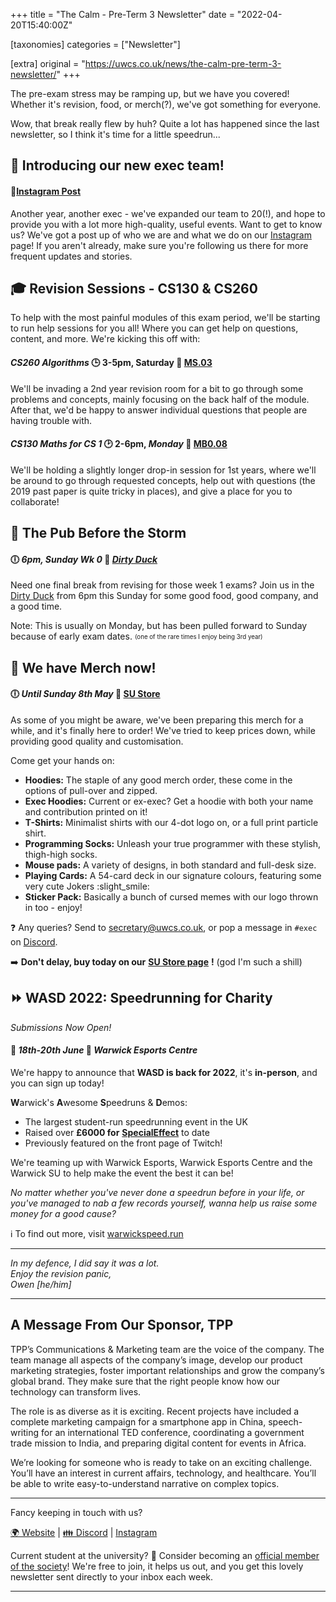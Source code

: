 +++
title = "The Calm - Pre-Term 3 Newsletter"
date = "2022-04-20T15:40:00Z"

[taxonomies]
categories = ["Newsletter"]

[extra]
original = "https://uwcs.co.uk/news/the-calm-pre-term-3-newsletter/"
+++

<p data-block-key="o4r0q">The pre-exam stress may be ramping up, but we have you covered! Whether it&#x27;s revision, food, or merch(?), we&#x27;ve got something for everyone.</p>

<!-- more -->

Wow, that break really flew by huh? Quite a lot has happened since the last newsletter, so I think it's time for a little speedrun...

## 🤝 Introducing our new exec team\!

#### 🔗[Instagram Post](https://www.instagram.com/p/Cck9zBjsGVL/)

Another year, another exec - we've expanded our team to 20(\!), and hope to provide you with a lot more high-quality, useful events. Want to get to know us? We've got a post up of who we are and what we do on our [Instagram](https://www.instagram.com/p/Cck9zBjsGVL/) page\! If you aren't already, make sure you're following us there for more frequent updates and stories.

## 🎓 Revision Sessions - CS130 & CS260

To help with the most painful modules of this exam period, we'll be starting to run help sessions for you all\! Where you can get help on questions, content, and more. We're kicking this off with:

#### ***CS260 Algorithms*** **🕒** 3-5pm, Saturday 📍 [MS.03](https://campus.warwick.ac.uk/?cmsid=2502)

We'll be invading a 2nd year revision room for a bit to go through some problems and concepts, mainly focusing on the back half of the module. After that, we'd be happy to answer individual questions that people are having trouble with.

#### ***CS130 Maths for CS 1*** 🕑 2-6pm, *Monday* 📍 [MB0.08](https://campus.warwick.ac.uk/?cmsid=15898)

We'll be holding a slightly longer drop-in session for 1st years, where we'll be around to go through requested concepts, help out with questions (the 2019 past paper is quite tricky in places), and give a place for you to collaborate\!

## 🍻 The Pub Before the Storm

#### 🕕 *6pm, Sunday Wk 0* 📍 [*Dirty Duck*](https://campus.warwick.ac.uk/?cmsid=2202)

Need one final break from revising for those week 1 exams? Join us in the [Dirty Duck](https://www.youtube.com/watch?v=CN22-jwS8Rw) from 6pm this Sunday for some good food, good company, and a good time.

Note: This is usually on Monday, but has been pulled forward to Sunday because of early exam dates. <sub><sup>(one of the rare times I enjoy being 3rd year)</sup></sub>

## 👕 We have Merch now\!

#### 🕕 *Until Sunday 8th May* 🔗 [SU Store](https://www.warwicksu.com/shop/catalogue/compsocmerch/)

As some of you might be aware, we've been preparing this merch for a while, and it's finally here to order\! We've tried to keep prices down, while providing good quality and customisation.

Come get your hands on:

  - **Hoodies:** The staple of any good merch order, these come in the options of pull-over and zipped.
  - **Exec Hoodies:** Current or ex-exec? Get a hoodie with both your name and contribution printed on it\!
  - **T-Shirts:** Minimalist shirts with our 4-dot logo on, or a full print particle shirt.
  - **Programming Socks:** Unleash your true programmer with these stylish, thigh-high socks.
  - **Mouse pads:** A variety of designs, in both standard and full-desk size.
  - **Playing Cards:** A 54-card deck in our signature colours, featuring some very cute Jokers :slight\_smile:
  - **Sticker Pack:** Basically a bunch of cursed memes with our logo thrown in too - enjoy\!

❓ Any queries? Send to <secretary@uwcs.co.uk>, or pop a message in `#exec` on [Discord](https://discord.uwcs.uk).

➡️ **Don't delay, buy today on our** [**SU Store page**](https://www.warwicksu.com/shop/catalogue/compsocmerch/) **\!** (god I'm such a shill)

## ⏩ WASD 2022: Speedrunning for Charity  
*Submissions Now Open\!*

#### 📅 *18th-20th June* 📍 *Warwick Esports Centre*

We're happy to announce that **WASD is back for 2022**, it's **in-person**, and you can sign up today\!

**W**arwick's **A**wesome **S**peedruns & **D**emos:

  - The largest student-run speedrunning event in the UK
  - Raised over **£6000 for** [**SpecialEffect**](https://www.specialeffect.org.uk/) to date
  - Previously featured on the front page of Twitch\!

We're teaming up with Warwick Esports, Warwick Esports Centre and the Warwick SU to help make the event the best it can be\!

*No matter whether you've never done a speedrun before in your life, or you've managed to nab a few records yourself, wanna help us raise some money for a good cause?*

ℹ️ To find out more, visit [warwickspeed.run](https://warwickspeed.run/)



***

*In my defence, I did say it was a lot.  
Enjoy the revision panic,  
Owen \[he/him\]*



***

## **A Message From Our Sponsor, TPP**

TPP’s Communications & Marketing team are the voice of the company. The team manage all aspects of the company’s image, develop our product marketing strategies, foster important relationships and grow the company’s global brand. They make sure that the right people know how our technology can transform lives.

The role is as diverse as it is exciting. Recent projects have included a complete marketing campaign for a smartphone app in China, speech-writing for an international TED conference, coordinating a government trade mission to India, and preparing digital content for events in Africa.

We’re looking for someone who is ready to take on an exciting challenge. You’ll have an interest in current affairs, technology, and healthcare. You’ll be able to write easy-to-understand narrative on complex topics.



***

Fancy keeping in touch with us?

[🌍 Website](https://uwcs.co.uk/) | [👪 Discord](https://discord.uwcs.uk/) | [Instagram](https://instagram.com/warwickcompsoc)

Current student at the university? 👋 Consider becoming an [official member of the society](https://www.warwicksu.com/societies-sports/societies/computing/)\! We're free to join, it helps us out, and you get this lovely newsletter sent directly to your inbox each week.



***

